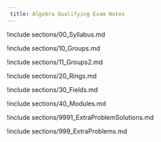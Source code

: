 ```yaml
---
 title: Algebra Qualifying Exam Notes
---
```



!include sections/00_Syllabus.md

!include sections/10_Groups.md

!include sections/11_Groups2.md

!include sections/20_Rings.md

!include sections/30_Fields.md

!include sections/40_Modules.md

!include sections/9991_ExtraProblemSolutions.md

!include sections/999_ExtraProblems.md

